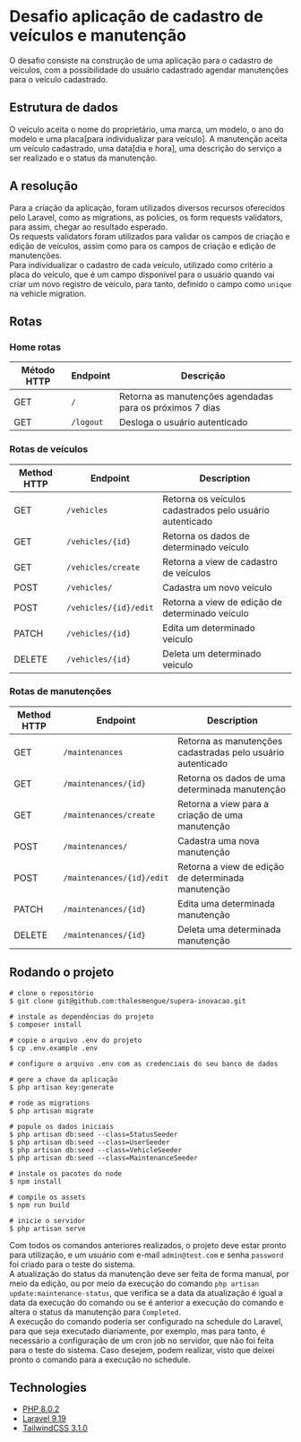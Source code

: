 # Desafio aplicação de cadastro de veículos e manutenção
O desafio consiste na construção de uma aplicação para o cadastro de veículos, com a possibilidade do usuário cadastrado agendar 
manutenções para o veículo cadastrado.

## Estrutura de dados

O veículo aceita o nome do proprietário, uma marca, um modelo, o ano do modelo e uma placa[para individualizar para veículo]. A manutenção aceita um veículo cadastrado, uma data[dia e hora], uma descrição
do serviço a ser realizado e o status da manutenção.

## A resolução
Para a criação da aplicação, foram utilizados diversos recursos oferecidos pelo Laravel, como as migrations, as policies,
os form requests validators, para assim, chegar ao resultado esperado.
<br>
Os requests validators foram utilizados para validar os campos de criação e edição de veículos, assim como para
os campos de criação e edição de manutenções.
<br>
Para individualizar o cadastro de cada veículo, utilizado como critério a placa do veículo, que é um campo disponível para o usuário
quando vai criar um novo registro de veículo, para tanto, definido o campo como `unique` na vehicle migration.

## Rotas

### Home rotas

| Método HTTP | Endpoint  | Descrição                                                |
|-------------|-----------|----------------------------------------------------------|
| GET         | `/`       | Retorna as manutenções agendadas para os próximos 7 dias |
| GET         | `/logout` | Desloga o usuário autenticado                            |

### Rotas de veículos

| Method HTTP | Endpoint              | Description                                              |
|-------------|-----------------------|----------------------------------------------------------|
| GET         | `/vehicles`           | Retorna os veículos cadastrados pelo usuário autenticado |
| GET         | `/vehicles/{id}`      | Retorna os dados de determinado veículo                  |
| GET         | `/vehicles/create`    | Retorna a view de cadastro de veículos                   |
| POST        | `/vehicles/`          | Cadastra um novo veículo                                 |
| POST        | `/vehicles/{id}/edit` | Retorna a view de edição de determinado veículo          |
| PATCH       | `/vehicles/{id}`      | Edita um determinado veículo                             |
| DELETE      | `/vehicles/{id}`      | Deleta um determinado veículo                            |

### Rotas de manutenções

| Method HTTP | Endpoint                  | Description                                                 |
|-------------|---------------------------|-------------------------------------------------------------|
| GET         | `/maintenances`           | Retorna as manutenções cadastradas pelo usuário autenticado |
| GET         | `/maintenances/{id}`      | Retorna os dados de uma determinada manutenção              |
| GET         | `/maintenances/create`    | Retorna a view para a criação de uma manutenção             |
| POST        | `/maintenances/`          | Cadastra uma nova manutenção                                |
| POST        | `/maintenances/{id}/edit` | Retorna a view de edição de determinada manutenção          |
| PATCH       | `/maintenances/{id}`      | Edita uma determinada manutenção                            |
| DELETE      | `/maintenances/{id}`      | Deleta uma determinada manutenção                           |



## Rodando o projeto
```
# clone o repositório
$ git clone git@github.com:thalesmengue/supera-inovacao.git

# instale as dependências do projeto
$ composer install

# copie o arquivo .env do projeto
$ cp .env.example .env

# configure o arquivo .env com as credenciais do seu banco de dados

# gere a chave da aplicação
$ php artisan key:generate

# rode as migrations
$ php artisan migrate

# popule os dados iniciais
$ php artisan db:seed --class=StatusSeeder
$ php artisan db:seed --class=UserSeeder
$ php artisan db:seed --class=VehicleSeeder
$ php artisan db:seed --class=MaintenanceSeeder

# instale os pacotes do node
$ npm install

# compile os assets
$ npm run build

# inicie o servidor
$ php artisan serve
```

Com todos os comandos anteriores realizados, o projeto deve estar pronto para utilização, e um
usuário com e-mail `admin@test.com` e senha `password` foi criado para o teste do sistema.
<br>
A atualização do status da manutenção deve ser feita de forma manual, por meio da edição, ou por meio da execução do
comando `php artisan update:maintenance-status`, que verifica se a data da atualização é igual a data da execução do comando
ou se é anterior a execução do comando e altera o status da manutenção para `Completed`.
<br>
A execução do comando poderia ser configurado na schedule do Laravel, para que seja executado diariamente, por exemplo, mas
para tanto, é necessário a configuração de um cron job no servidor, que não foi feita para o teste do sistema. Caso desejem, podem realizar,
visto que deixei pronto o comando para a execução no schedule.

## Technologies

- [PHP 8.0.2](https://www.php.net/docs.php)
- [Laravel 9.19](https://laravel.com/docs/9.x/installation)
- [TailwindCSS 3.1.0](https://tailwindcss.com/docs/installation)
